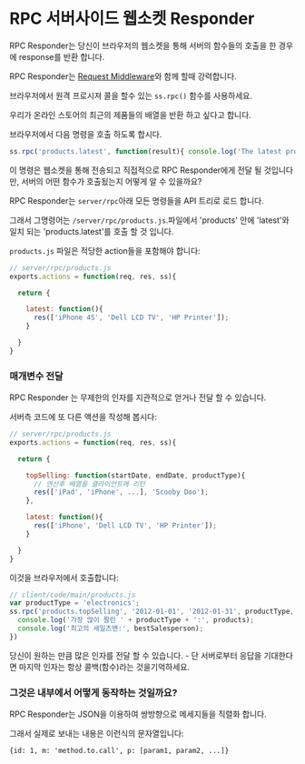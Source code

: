 <!---# RPC Server-side Websocket Responder-->
# RPC 서버사이드 웹소켓 Responder

<!--The RPC Responder allows you to call functions on the server from the browser over the websocket, returning a response if requested.-->
RPC Responder는 당신이 브라우저의 웹소켓을 통해 서버의 함수들의 호출을 한 경우에 response를 반환 합니다.

<!--It is powerful when used in conjunction with [Request Middleware](https://github.com/socketstream/socketstream/blob/master/doc/guide/en/request_middleware.md).-->
RPC Responder는 [Request Middleware](https://github.com/socketstream/socketstream/blob/master/doc/guide/en/request_middleware.md)와 함께 할때 강력합니다.

<!--To make a Remote Procedure Call from the browser use the `ss.rpc()` function.-->
브라우저에서 원격 프로시져 콜을 할수 있는 `ss.rpc()` 함수를 사용하세요.

<!--Let's assume we want to return an array of the latest products in an online store.-->
우리가 온라인 스토어의 최근의 제품들의 배열을 반환 하고 싶다고 합니다.

<!--We would want to call the following command from the browser:-->
브라우저에서 다음 명령을 호출 하도록 합시다.

``` javascript
ss.rpc('products.latest', function(result){ console.log('The latest products are:', result); })
```

<!--This command will be sent over the websocket and sent directly to the RPC Responder. But how will it know which function to call on the server?-->
이 명령은 웹소켓을 통해 전송되고 직접적으로 RPC Responder에게 전달 될 것입니다만, 서버의 어떤 함수가 호출됬는지 어떻게 알 수 있을까요?

<!--The RPC responder loads all commands in `server/rpc` into an API Tree.-->
RPC Responder는 `server/rpc`아래 모든 명령들을  API 트리로 로드 합니다.

<!--Thus the command to call 'products.latest' will be matched to the 'latest' function in the 'products' file `/server/rpc/products.js`.-->
그래서 그명령어는 `/server/rpc/products.js`.파일에서 'products' 안에 'latest'와 일치 되는 'products.latest'를 호출 할 것 입니다.

<!--The `products.js` file should contain the available actions as so:-->
`products.js` 파일은 적당한 action들을 포함해야 합니다:

``` javascript
// server/rpc/products.js
exports.actions = function(req, res, ss){

  return {

    latest: function(){
      res(['iPhone 4S', 'Dell LCD TV', 'HP Printer']);
    }

  }
}
```

<!---### Sending Arguments-->
### 매개변수 전달

<!--The RPC Responder can take and pass unlimited arguments intuitively.-->
RPC Responder 는 무제한의 인자를 지관적으로 얻거나 전달 할 수 있습니다.

<!--For example let's write another action on the server:-->
서버측 코드에 또 다른 액션을 작성해 봅시다:

``` javascript
// server/rpc/products.js
exports.actions = function(req, res, ss){

  return {

    topSelling: function(startDate, endDate, productType){
      // 연산후 배열을 클라이언트에 리턴
      res(['iPad', 'iPhone', ...], 'Scooby Doo');
    },

    latest: function(){
      res(['iPhone', 'Dell LCD TV', 'HP Printer']);
    }

  }
}
```
<!--// do calculations then send multiple args back to client...-->

<!--To call this from the browser we'd use:-->
이것을 브라우저에서 호출합니다:

``` javascript
// client/code/main/products.js
var productType = 'electronics';
ss.rpc('products.topSelling', '2012-01-01', '2012-01-31', productType, function(products, bestSalesperson) {
  console.log('가장 많이 팔린 ' + productType + ':', products);
  console.log('최고의 세일즈맨:', bestSalesperson);
})

```
<!--console.log('The top selling products in ' + productType + ' were:', products);-->
<!--console.log('And the best salesperson was:', bestSalesperson);-->

<!--You may pass as many arguments as you want - just remember the last argument should always be the callback if you're expecting a response from the server.-->
당신이 원하는 만큼 많은 인자를 전달 할 수 있습니다. - 단 서버로부터 응답을 기대한다면 마지막 인자는 항상 콜백(함수)라는 것을기억하세요.

<!---### How does it work under the hood?-->
### 그것은 내부에서 어떻게 동작하는 것일까요?

<!--The RPC Responder serializes messages in both directions using JSON.-->
RPC Responder는 JSON을 이용하여 쌍방향으로 메세지들을 직렬화 합니다.

<!--Thus the actual message sent over the wire is a string which looks like this:-->
그래서 실제로 보내는 내용은 이런식의 문자열입니다:


    {id: 1, m: 'method.to.call', p: [param1, param2, ...]}
